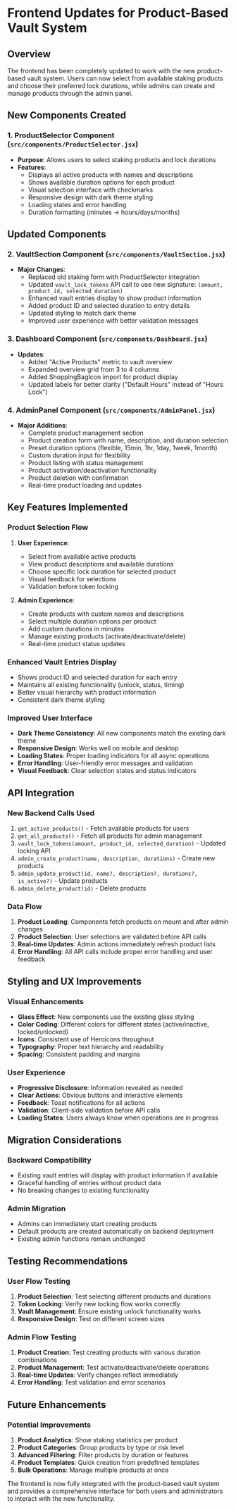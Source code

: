 # Frontend Updates for Product-Based Vault System

## Overview

The frontend has been completely updated to work with the new product-based vault system. Users can now select from available staking products and choose their preferred lock durations, while admins can create and manage products through the admin panel.

## New Components Created

### 1. ProductSelector Component (`src/components/ProductSelector.jsx`)

- **Purpose**: Allows users to select staking products and lock durations
- **Features**:
  - Displays all active products with names and descriptions
  - Shows available duration options for each product
  - Visual selection interface with checkmarks
  - Responsive design with dark theme styling
  - Loading states and error handling
  - Duration formatting (minutes → hours/days/months)

## Updated Components

### 2. VaultSection Component (`src/components/VaultSection.jsx`)

- **Major Changes**:
  - Replaced old staking form with ProductSelector integration
  - Updated `vault_lock_tokens` API call to use new signature: `(amount, product_id, selected_duration)`
  - Enhanced vault entries display to show product information
  - Added product ID and selected duration to entry details
  - Updated styling to match dark theme
  - Improved user experience with better validation messages

### 3. Dashboard Component (`src/components/Dashboard.jsx`)

- **Updates**:
  - Added "Active Products" metric to vault overview
  - Expanded overview grid from 3 to 4 columns
  - Added ShoppingBagIcon import for product display
  - Updated labels for better clarity ("Default Hours" instead of "Hours Lock")

### 4. AdminPanel Component (`src/components/AdminPanel.jsx`)

- **Major Additions**:
  - Complete product management section
  - Product creation form with name, description, and duration selection
  - Preset duration options (flexible, 15min, 1hr, 1day, 1week, 1month)
  - Custom duration input for flexibility
  - Product listing with status management
  - Product activation/deactivation functionality
  - Product deletion with confirmation
  - Real-time product loading and updates

## Key Features Implemented

### Product Selection Flow

1. **User Experience**:

   - Select from available active products
   - View product descriptions and available durations
   - Choose specific lock duration for selected product
   - Visual feedback for selections
   - Validation before token locking

2. **Admin Experience**:
   - Create products with custom names and descriptions
   - Select multiple duration options per product
   - Add custom durations in minutes
   - Manage existing products (activate/deactivate/delete)
   - Real-time product status updates

### Enhanced Vault Entries Display

- Shows product ID and selected duration for each entry
- Maintains all existing functionality (unlock, status, timing)
- Better visual hierarchy with product information
- Consistent dark theme styling

### Improved User Interface

- **Dark Theme Consistency**: All new components match the existing dark theme
- **Responsive Design**: Works well on mobile and desktop
- **Loading States**: Proper loading indicators for all async operations
- **Error Handling**: User-friendly error messages and validation
- **Visual Feedback**: Clear selection states and status indicators

## API Integration

### New Backend Calls Used

1. `get_active_products()` - Fetch available products for users
2. `get_all_products()` - Fetch all products for admin management
3. `vault_lock_tokens(amount, product_id, selected_duration)` - Updated locking API
4. `admin_create_product(name, description, durations)` - Create new products
5. `admin_update_product(id, name?, description?, durations?, is_active?)` - Update products
6. `admin_delete_product(id)` - Delete products

### Data Flow

1. **Product Loading**: Components fetch products on mount and after admin changes
2. **Product Selection**: User selections are validated before API calls
3. **Real-time Updates**: Admin actions immediately refresh product lists
4. **Error Handling**: All API calls include proper error handling and user feedback

## Styling and UX Improvements

### Visual Enhancements

- **Glass Effect**: New components use the existing glass styling
- **Color Coding**: Different colors for different states (active/inactive, locked/unlocked)
- **Icons**: Consistent use of Heroicons throughout
- **Typography**: Proper text hierarchy and readability
- **Spacing**: Consistent padding and margins

### User Experience

- **Progressive Disclosure**: Information revealed as needed
- **Clear Actions**: Obvious buttons and interactive elements
- **Feedback**: Toast notifications for all actions
- **Validation**: Client-side validation before API calls
- **Loading States**: Users always know when operations are in progress

## Migration Considerations

### Backward Compatibility

- Existing vault entries will display with product information if available
- Graceful handling of entries without product data
- No breaking changes to existing functionality

### Admin Migration

- Admins can immediately start creating products
- Default products are created automatically on backend deployment
- Existing admin functions remain unchanged

## Testing Recommendations

### User Flow Testing

1. **Product Selection**: Test selecting different products and durations
2. **Token Locking**: Verify new locking flow works correctly
3. **Vault Management**: Ensure existing unlock functionality works
4. **Responsive Design**: Test on different screen sizes

### Admin Flow Testing

1. **Product Creation**: Test creating products with various duration combinations
2. **Product Management**: Test activate/deactivate/delete operations
3. **Real-time Updates**: Verify changes reflect immediately
4. **Error Handling**: Test validation and error scenarios

## Future Enhancements

### Potential Improvements

1. **Product Analytics**: Show staking statistics per product
2. **Product Categories**: Group products by type or risk level
3. **Advanced Filtering**: Filter products by duration or features
4. **Product Templates**: Quick creation from predefined templates
5. **Bulk Operations**: Manage multiple products at once

The frontend is now fully integrated with the product-based vault system and provides a comprehensive interface for both users and administrators to interact with the new functionality.
